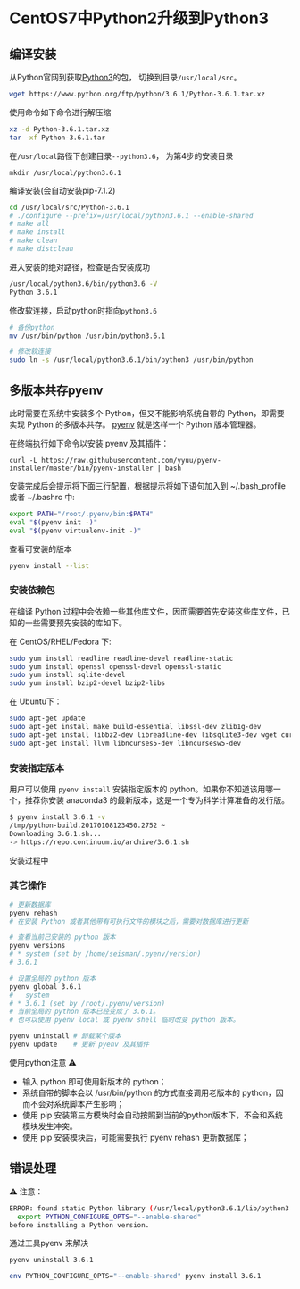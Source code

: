 CentOS7中Python2升级到Python3
===


## 编译安装

从Python官网到获取[Python3](https://www.python.org/ftp/python/3.6.1/)的包， 切换到目录`/usr/local/src`。

```bash
wget https://www.python.org/ftp/python/3.6.1/Python-3.6.1.tar.xz
```

使用命令如下命令进行解压缩

```bash
xz -d Python-3.6.1.tar.xz
tar -xf Python-3.6.1.tar
```

在`/usr/local`路径下创建目录`--python3.6`， 为第4步的安装目录

```
mkdir /usr/local/python3.6.1
```

编译安装(会自动安装pip-7.1.2)

```bash
cd /usr/local/src/Python-3.6.1
# ./configure --prefix=/usr/local/python3.6.1 --enable-shared 
# make all
# make install
# make clean
# make distclean
```

进入安装的绝对路径，检查是否安装成功

```bash
/usr/local/python3.6/bin/python3.6 -V
Python 3.6.1
```

修改软连接，启动python时指向`python3.6`

```bash
# 备份python
mv /usr/bin/python /usr/bin/python3.6.1

# 修改软连接
sudo ln -s /usr/local/python3.6.1/bin/python3 /usr/bin/python
```


## 多版本共存pyenv

此时需要在系统中安装多个 Python，但又不能影响系统自带的 Python，即需要实现 Python 的多版本共存。 [pyenv](https://github.com/pyenv/pyenv) 就是这样一个 Python 版本管理器。

在终端执行如下命令以安装 pyenv 及其插件：

```
curl -L https://raw.githubusercontent.com/yyuu/pyenv-installer/master/bin/pyenv-installer | bash
```

安装完成后会提示将下面三行配置，根据提示将如下语句加入到 ~/.bash_profile 或者 ~/.bashrc 中:

```bash
export PATH="/root/.pyenv/bin:$PATH"
eval "$(pyenv init -)"
eval "$(pyenv virtualenv-init -)"
```

查看可安装的版本

```bash
pyenv install --list
```

### 安装依赖包

在编译 Python 过程中会依赖一些其他库文件，因而需要首先安装这些库文件，已知的一些需要预先安装的库如下。

在 CentOS/RHEL/Fedora 下:

```bash
sudo yum install readline readline-devel readline-static
sudo yum install openssl openssl-devel openssl-static
sudo yum install sqlite-devel
sudo yum install bzip2-devel bzip2-libs
```

在 Ubuntu下：

```bash
sudo apt-get update
sudo apt-get install make build-essential libssl-dev zlib1g-dev
sudo apt-get install libbz2-dev libreadline-dev libsqlite3-dev wget curl
sudo apt-get install llvm libncurses5-dev libncursesw5-dev
```

### 安装指定版本

用户可以使用 `pyenv install` 安装指定版本的 python。如果你不知道该用哪一个，推荐你安装 anaconda3 的最新版本，这是一个专为科学计算准备的发行版。

```bash
$ pyenv install 3.6.1 -v
/tmp/python-build.20170108123450.2752 ~
Downloading 3.6.1.sh...
-> https://repo.continuum.io/archive/3.6.1.sh
```

安装过程中

### 其它操作

```bash
# 更新数据库
pyenv rehash
# 在安装 Python 或者其他带有可执行文件的模块之后，需要对数据库进行更新

# 查看当前已安装的 python 版本
pyenv versions
# * system (set by /home/seisman/.pyenv/version)
# 3.6.1

# 设置全局的 python 版本
pyenv global 3.6.1
#   system
# * 3.6.1 (set by /root/.pyenv/version)
# 当前全局的 python 版本已经变成了 3.6.1。
# 也可以使用 pyenv local 或 pyenv shell 临时改变 python 版本。

pyenv uninstall # 卸载某个版本
pyenv update    # 更新 pyenv 及其插件
```

使用python注意 ⚠️

- 输入 python 即可使用新版本的 python；
- 系统自带的脚本会以 /usr/bin/python 的方式直接调用老版本的 python，因而不会对系统脚本产生影响；
- 使用 pip 安装第三方模块时会自动按照到当前的python版本下，不会和系统模块发生冲突。
- 使用 pip 安装模块后，可能需要执行 pyenv rehash 更新数据库；


## 错误处理

⚠️ 注意：

```bash
ERROR: found static Python library (/usr/local/python3.6.1/lib/python3.6/config-3.6m-x86_64-linux-gnu/libpython3.6m.a) but a dynamic one is required. You must use a Python compiled with the --enable-shared flag. If using pyenv, you need to run the command:
  export PYTHON_CONFIGURE_OPTS="--enable-shared"
before installing a Python version.
```

通过工具pyenv 来解决

```bash
pyenv uninstall 3.6.1

env PYTHON_CONFIGURE_OPTS="--enable-shared" pyenv install 3.6.1
```

